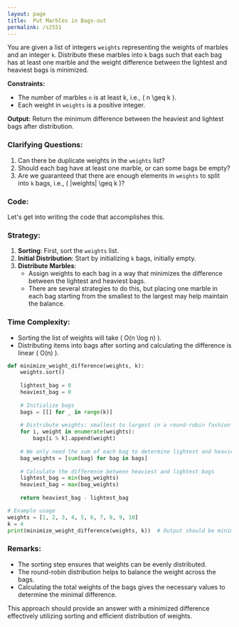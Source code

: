 ```yaml
---
layout: page
title:  Put Marbles in Bags-out
permalink: /s2551
---
```

You are given a list of integers `weights` representing the weights of marbles and an integer `k`. Distribute these marbles into `k` bags such that each bag has at least one marble and the weight difference between the lightest and heaviest bags is minimized. 

**Constraints:**
- The number of marbles `n` is at least k, i.e., \( n \geq k \).
- Each weight in `weights` is a positive integer.

**Output:**
Return the minimum difference between the heaviest and lightest bags after distribution.

### Clarifying Questions:
1. Can there be duplicate weights in the `weights` list?
2. Should each bag have at least one marble, or can some bags be empty?
3. Are we guaranteed that there are enough elements in `weights` to split into `k` bags, i.e., \( |weights| \geq k \)?

### Code:
Let's get into writing the code that accomplishes this.

### Strategy:
1. **Sorting**: First, sort the `weights` list.
2. **Initial Distribution**: Start by initializing `k` bags, initially empty.
3. **Distribute Marbles**:
    - Assign weights to each bag in a way that minimizes the difference between the lightest and heaviest bags.
    - There are several strategies to do this, but placing one marble in each bag starting from the smallest to the largest may help maintain the balance.

### Time Complexity:
- Sorting the list of weights will take \( O(n \log n) \).
- Distributing items into bags after sorting and calculating the difference is linear \( O(n) \).

```python
def minimize_weight_difference(weights, k):
    weights.sort()
    
    lightest_bag = 0
    heaviest_bag = 0
    
    # Initialize bags
    bags = [[] for _ in range(k)]
    
    # Distribute weights: smallest to largest in a round-robin fashion
    for i, weight in enumerate(weights):
        bags[i % k].append(weight)
    
    # We only need the sum of each bag to determine lightest and heaviest bag
    bag_weights = [sum(bag) for bag in bags]
    
    # Calculate the difference between heaviest and lightest bags
    lightest_bag = min(bag_weights)
    heaviest_bag = max(bag_weights)
    
    return heaviest_bag - lightest_bag

# Example usage
weights = [1, 2, 3, 4, 5, 6, 7, 8, 9, 10]
k = 4
print(minimize_weight_difference(weights, k))  # Output should be minimized weight difference
```

### Remarks:
- The sorting step ensures that weights can be evenly distributed.
- The round-robin distribution helps to balance the weight across the bags.
- Calculating the total weights of the bags gives the necessary values to determine the minimal difference.
  
This approach should provide an answer with a minimized difference effectively utilizing sorting and efficient distribution of weights.